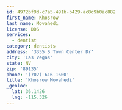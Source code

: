 ```yaml
---
id: 4972bf9d-c7a5-491b-b429-ac8c9b0ac882
first_name: Khosrow
last_name: Movahedi
license: DDS
services:
  - dentist
category: dentists
address: '3355 S Town Center Dr'
city: 'Las Vegas'
state: NV
zip: '89135'
phone: '(702) 616-1600'
title: 'Khosrow Movahedi'
_geoloc:
  lat: 36.1426
  lng: -115.326
---
```

